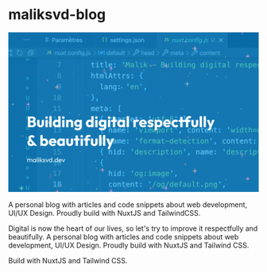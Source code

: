 # maliksvd-blog

![maliksvd.dev banner](/static/default.png)

A personal blog with articles and code snippets about web development, UI/UX Design. Proudly build with NuxtJS and TailwindCSS.

Digital is now the heart of our lives, so let's try to improve it respectfully and beautifully. A personal blog with articles and code snippets about web development, UI/UX Design. Proudly build with NuxtJS and Tailwind CSS.

Build with NuxtJS and Tailwind CSS.
